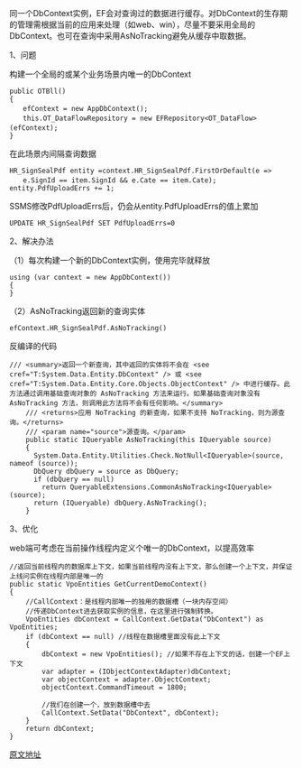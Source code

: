 同一个DbContext实例，EF会对查询过的数据进行缓存。对DbContext的生存期的管理需根据当前的应用来处理（如web、win），尽量不要采用全局的DbContext。也可在查询中采用AsNoTracking避免从缓存中取数据。

1、问题

构建一个全局的或某个业务场景内唯一的DbContext

```
public OTBll()
{
　　efContext = new AppDbContext();
　　this.OT_DataFlowRepository = new EFRepository<OT_DataFlow>(efContext);　
}
```
在此场景内间隔查询数据
```
HR_SignSealPdf entity =context.HR_SignSealPdf.FirstOrDefault(e =>
　　e.SignId == item.SignId && e.Cate == item.Cate);
entity.PdfUploadErrs += 1;
```

SSMS修改PdfUploadErrs后，仍会从entity.PdfUploadErrs的值上累加
```
UPDATE HR_SignSealPdf SET PdfUploadErrs=0
```

2、解决办法

（1）每次构建一个新的DbContext实例，使用完毕就释放

```
using (var context = new AppDbContext())
{
}
```

（2）AsNoTracking返回新的查询实体

```
efContext.HR_SignSealPdf.AsNoTracking()
```
反编译的代码

```
/// <summary>返回一个新查询，其中返回的实体将不会在 <see cref="T:System.Data.Entity.DbContext" /> 或 <see cref="T:System.Data.Entity.Core.Objects.ObjectContext" /> 中进行缓存。此方法通过调用基础查询对象的 AsNoTracking 方法来运行。如果基础查询对象没有 AsNoTracking 方法，则调用此方法将不会有任何影响。</summary>
    /// <returns>应用 NoTracking 的新查询，如果不支持 NoTracking，则为源查询。</returns>
    /// <param name="source">源查询。</param>
    public static IQueryable AsNoTracking(this IQueryable source)
    {
      System.Data.Entity.Utilities.Check.NotNull<IQueryable>(source, nameof (source));
      DbQuery dbQuery = source as DbQuery;
      if (dbQuery == null)
        return QueryableExtensions.CommonAsNoTracking<IQueryable>(source);
      return (IQueryable) dbQuery.AsNoTracking();
    }
```

3、优化

 web端可考虑在当前操作线程内定义个唯一的DbContext，以提高效率

```
//返回当前线程内的数据库上下文，如果当前线程内没有上下文，那么创建一个上下文，并保证上线问实例在线程内部是唯一的
public static VpoEntities GetCurrentDemoContext()
{
    //CallContext：是线程内部唯一的独用的数据槽（一块内存空间）
    //传递DbContext进去获取实例的信息，在这里进行强制转换。
    VpoEntities dbContext = CallContext.GetData("DbContext") as VpoEntities;
    if (dbContext == null) //线程在数据槽里面没有此上下文
    {
        dbContext = new VpoEntities(); //如果不存在上下文的话，创建一个EF上下文
        var adapter = (IObjectContextAdapter)dbContext;
        var objectContext = adapter.ObjectContext;
        objectContext.CommandTimeout = 1800;
 
        //我们在创建一个，放到数据槽中去
        CallContext.SetData("DbContext", dbContext);
    }
    return dbContext;
}
```

[原文地址](https://www.cnblogs.com/hepc/p/10253414.html)

<!-- ##{"timestamp":1748478669}## -->
